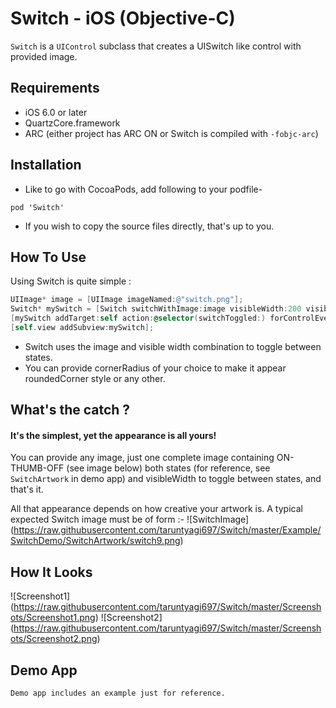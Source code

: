 # Switch - iOS (Objective-C)

`Switch` is a `UIControl` subclass that creates a UISwitch like control with provided image.

## Requirements
* iOS 6.0 or later
* QuartzCore.framework
* ARC (either project has ARC ON or Switch is compiled with `-fobjc-arc`)

## Installation
* Like to go with CocoaPods, add following to your podfile-
```
pod 'Switch'
```

* If you wish to copy the source files directly, that's up to you.

## How To Use
Using Switch is quite simple :
```objective-c
UIImage* image = [UIImage imageNamed:@"switch.png"];
Switch* mySwitch = [Switch switchWithImage:image visibleWidth:200 visibleWidthViewImageRatio:1];
[mySwitch addTarget:self action:@selector(switchToggled:) forControlEvents:UIControlEventValueChanged];
[self.view addSubview:mySwitch];
```

* Switch uses the image and visible width combination to toggle between states.
* You can provide cornerRadius of your choice to make it appear roundedCorner style or any other.

## What's the catch ?
#### It's the simplest, yet the appearance is all yours!
You can provide any image, just one complete image containing ON-THUMB-OFF (see image below) both states
(for reference, see `SwitchArtwork` in demo app) 
and visibleWidth to toggle between states, and that's it.

All that appearance depends on how creative your artwork is.
A typical expected Switch image must be of form :-
![SwitchImage] (https://raw.githubusercontent.com/taruntyagi697/Switch/master/Example/SwitchDemo/SwitchArtwork/switch9.png)

## How It Looks
![Screenshot1] (https://raw.githubusercontent.com/taruntyagi697/Switch/master/Screenshots/Screenshot1.png)
![Screenshot2] (https://raw.githubusercontent.com/taruntyagi697/Switch/master/Screenshots/Screenshot2.png)

    
## Demo App
    Demo app includes an example just for reference.